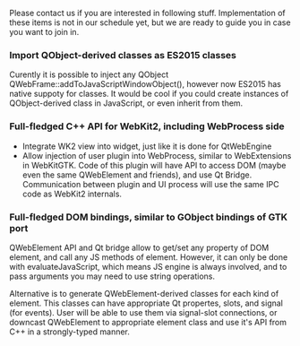Please contact us if you are interested in following stuff. Implementation of these items is not in our schedule yet, but we are ready to guide you in case you want to join in.

### Import QObject-derived classes as ES2015 classes

Curently it is possible to inject any QObject QWebFrame::addToJavaScriptWindowObject(), however now ES2015 has native suppoty for classes. It would be cool if you could create instances of QObject-derived class in JavaScript, or even inherit from them.

### Full-fledged C++ API for WebKit2, including WebProcess side

* Integrate WK2 view into widget, just like it is done for QtWebEngine
* Allow injection of user plugin into WebProcess, similar to WebExtensions in WebKitGTK. Code of this plugin will have API to access DOM (maybe even the same QWebElement and friends), and use Qt Bridge. Communication between plugin and UI process will use the same IPC code as WebKit2 internals.

### Full-fledged DOM bindings, similar to GObject bindings of GTK port

QWebElement API and Qt bridge allow to get/set any property of DOM element, and call any JS methods of element. However, it can only be done with evaluateJavaScript, which means JS engine is always involved, and to pass arguments you may need to use string operations.

Alternative is to generate QWebElement-derived classes for each kind of element. This classes can have appropriate Qt propertes, slots, and signal (for events). User will be able to use them via signal-slot connections, or downcast QWebElement to appropriate element class and use it's API from C++ in a strongly-typed manner.